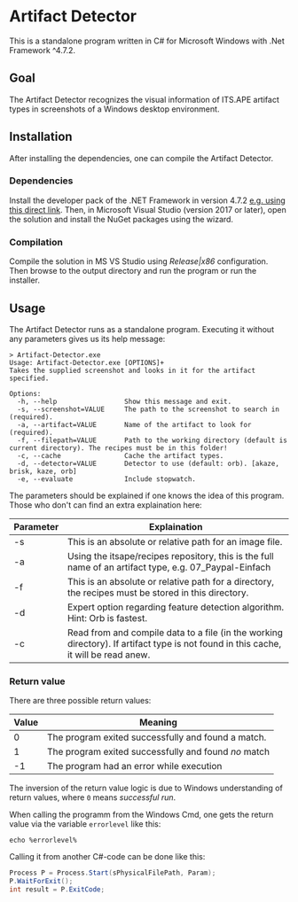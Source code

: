 # Artifact Detector

This is a standalone program written in C# for Microsoft Windows with .Net Framework ^4.7.2.

## Goal

The Artifact Detector recognizes the visual information of ITS.APE artifact types in screenshots of a Windows desktop environment.

## Installation

After installing the dependencies, one can compile the Artifact Detector.

### Dependencies

Install the developer pack of the .NET Framework in version 4.7.2 [e.g. using this direct link](https://dotnet.microsoft.com/download/thank-you/net472-developer-pack).
Then, in Microsoft Visual Studio (version 2017 or later), open the solution and install the NuGet packages using the wizard.

### Compilation

Compile the solution in MS VS Studio using *Release|x86* configuration. Then browse to the output directory and run the program or run the installer.

## Usage

The Artifact Detector runs as a standalone program. Executing it without any parameters gives us its help message:
```Batchfile
> Artifact-Detector.exe
Usage: Artifact-Detector.exe [OPTIONS]+
Takes the supplied screenshot and looks in it for the artifact specified.

Options:
  -h, --help                 Show this message and exit.
  -s, --screenshot=VALUE     The path to the screenshot to search in (required).
  -a, --artifact=VALUE       Name of the artifact to look for (required).
  -f, --filepath=VALUE       Path to the working directory (default is current directory). The recipes must be in this folder!
  -c, --cache                Cache the artifact types.
  -d, --detector=VALUE       Detector to use (default: orb). [akaze, brisk, kaze, orb]
  -e, --evaluate             Include stopwatch.
```

The parameters should be explained if one knows the idea of this program. Those who don't can find an extra explaination here:

Parameter | Explaination
----------|-------------
-s | This is an absolute or relative path for an image file.
-a | Using the itsape/recipes repository, this is the full name of an artifact type, e.g. 07_Paypal-Einfach
-f | This is an absolute or relative path for a directory, the recipes must be stored in this directory.
-d | Expert option regarding feature detection algorithm. Hint: Orb is fastest.
-c | Read from and compile data to a file (in the working directory). If artifact type is not found in this cache, it will be read anew.

### Return value

There are three possible return values:

Value | Meaning
------|--------
0 | The program exited successfully and found a match.
1 | The program exited successfully and found *no* match
-1 | The program had an error while execution

The inversion of the return value logic is due to Windows understanding of return values, where `0` means *successful run*.

When calling the programm from the Windows Cmd, one gets the return value via the variable `errorlevel` like this:
```Batchfile
echo %errorlevel%
```

Calling it from another C#-code can be done like this:
```C#
Process P = Process.Start(sPhysicalFilePath, Param);
P.WaitForExit();
int result = P.ExitCode;
```
